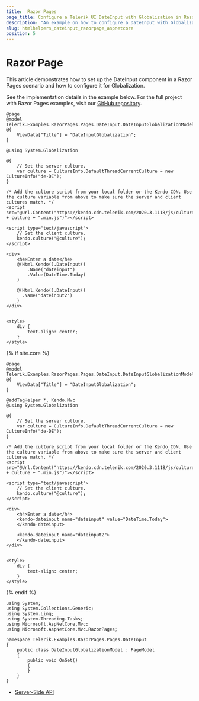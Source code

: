 ```yaml
---
title:  Razor Pages
page_title: Configure a Telerik UI DateInput with Globalization in Razor Pages.
description: "An example on how to configure a DateInput with Globalization in Razor Pages."
slug: htmlhelpers_dateinput_razorpage_aspnetcore
position: 5
---
```


# Razor Page

This article demonstrates how to set up the DateInput component in a Razor Pages scenario and how to configure it for Globalization.

See the implementation details in the example below. For the full project with Razor Pages examples, visit our [GitHub repository](https://github.com/telerik/ui-for-aspnet-core-examples/tree/master/Telerik.Examples.RazorPages).

```tab-HtmlHelper(csthml)
@page
@model Telerik.Examples.RazorPages.Pages.DateInput.DateInputGlobalizationModel
@{
    ViewData["Title"] = "DateInputGlobalization";
}

@using System.Globalization

@{
    // Set the server culture.
    var culture = CultureInfo.DefaultThreadCurrentCulture = new CultureInfo("de-DE");
}

/* Add the culture script from your local folder or the Kendo CDN. Use the culture variable from above to make sure the server and client cultures match. */
<script src="@Url.Content("https://kendo.cdn.telerik.com/2020.3.1118/js/cultures/kendo.culture." + culture + ".min.js")"></script>

<script type="text/javascript">
    // Set the client culture.
    kendo.culture("@culture");
</script>

<div>
    <h4>Enter a date</h4>
    @(Html.Kendo().DateInput()
        .Name("dateinput")
        .Value(DateTime.Today)
    )

    @(Html.Kendo().DateInput()
      .Name("dateinput2")
    )
</div>


<style>
    div {
        text-align: center;
    }
</style>
```
{% if site.core %}
```tab-TagHelper(csthml)
@page
@model Telerik.Examples.RazorPages.Pages.DateInput.DateInputGlobalizationModel
@{
    ViewData["Title"] = "DateInputGlobalization";
}

@addTagHelper *, Kendo.Mvc
@using System.Globalization

@{
    // Set the server culture.
    var culture = CultureInfo.DefaultThreadCurrentCulture = new CultureInfo("de-DE");
}

/* Add the culture script from your local folder or the Kendo CDN. Use the culture variable from above to make sure the server and client cultures match. */
<script src="@Url.Content("https://kendo.cdn.telerik.com/2020.3.1118/js/cultures/kendo.culture." + culture + ".min.js")"></script>

<script type="text/javascript">
    // Set the client culture.
    kendo.culture("@culture");
</script>

<div>
    <h4>Enter a date</h4>
    <kendo-dateinput name="dateinput" value="DateTime.Today">
    </kendo-dateinput>

    <kendo-dateinput name="dateinput2">
    </kendo-dateinput>
</div>


<style>
    div {
        text-align: center;
    }
</style>
```
{% endif %}

```tab-PageModel(cshtml.cs)
using System;
using System.Collections.Generic;
using System.Linq;
using System.Threading.Tasks;
using Microsoft.AspNetCore.Mvc;
using Microsoft.AspNetCore.Mvc.RazorPages;

namespace Telerik.Examples.RazorPages.Pages.DateInput
{
    public class DateInputGlobalizationModel : PageModel
    {
        public void OnGet()
        {
        }
    }
}
```

* [Server-Side API](/api/dateinput)